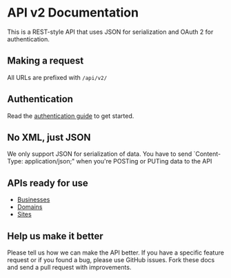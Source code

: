 API v2 Documentation
===

This is a REST-style API that uses JSON for serialization and OAuth 2 for authentication.

Making a request
----------------

All URLs are prefixed with `/api/v2/`

Authentication
--------------

Read the [authentication guide](https://github.com/devhub/api/blob/develop/sections/authentication.md) to get started.

No XML, just JSON
-----------------

We only support JSON for serialization of data. You have to send `Content-Type: application/json;" when you're POSTing or PUTing data to the API

APIs ready for use
-----------------

* [Businesses](https://github.com/devhub/api/blob/develop/sections/businesses.md)
* [Domains](https://github.com/devhub/api/blob/develop/sections/domains.md)
* [Sites](https://github.com/devhub/api/blob/develop/sections/sites.md)

Help us make it better
----------------------

Please tell us how we can make the API better. If you have a specific feature request or if you found a bug, please use GitHub issues. Fork these docs and send a pull request with improvements.